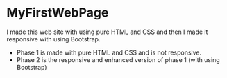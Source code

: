 # MyFirstWebPage
I made this web site with using pure HTML and CSS and then I made it responsive with using Bootstrap.

* Phase 1 is made with pure HTML and CSS and is not responsive.
* Phase 2 is the responsive and enhanced version of phase 1 (with using Bootstrap)
